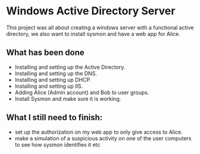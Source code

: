 # Windows Active Directory Server

This project was all about creating a windows server with a functional active directory, we also want to install sysmon and have a web app for Alice.

## What has been done

- Installing and setting up the Active Directory.
- Installing and setting up the DNS.
- Installing and setting up DHCP.
- Installing and setting up IIS.
- Adding Alice (Admin account) and Bob to user groups.
- Install Sysmon and make sure it is working.

## What I still need to finish:

- set up the authorization on my web app to only give access to Alice.
- make a simulation of a suspicious activity on one of the user computers to see how sysmon identifies it etc
